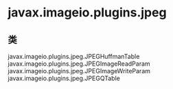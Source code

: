 # javax.imageio.plugins.jpeg

## 类

javax.imageio.plugins.jpeg.JPEGHuffmanTable
javax.imageio.plugins.jpeg.JPEGImageReadParam
javax.imageio.plugins.jpeg.JPEGImageWriteParam
javax.imageio.plugins.jpeg.JPEGQTable




